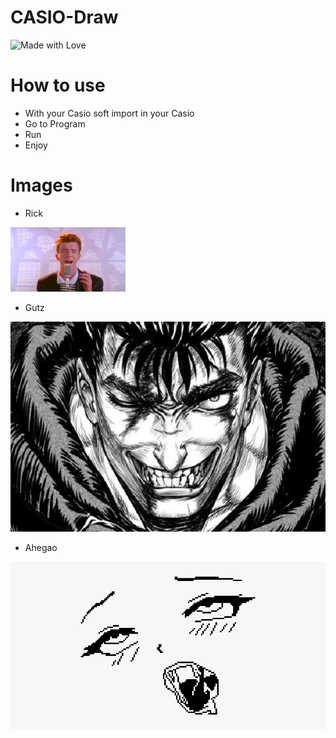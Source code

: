 # CASIO-Draw

![Made with Love](http://ForTheBadge.com/images/badges/built-with-love.svg)

# How to use

- With your Casio soft import in your Casio
- Go to Program
- Run
- Enjoy

# Images

- Rick

![Rick](https://github.com/MrRoiPanda/CASIO-Draw/blob/756841c60ca7254e3080dd177701da00d5c2eeef/rick/output_rick.bmp)

- Gutz

![Gutz](https://github.com/MrRoiPanda/CASIO-Draw/blob/756841c60ca7254e3080dd177701da00d5c2eeef/gutz/1298181.jpg)

- Ahegao

![ahegao](https://github.com/MrRoiPanda/CASIO-Draw/blob/756841c60ca7254e3080dd177701da00d5c2eeef/ahegao/ahegao.png)

